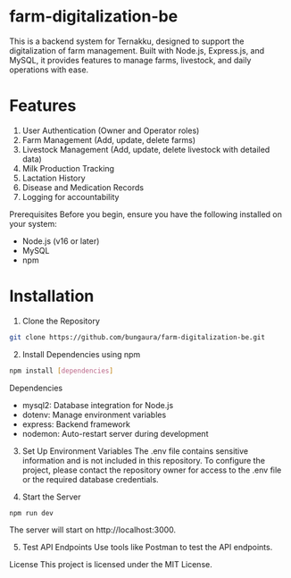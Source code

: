 # farm-digitalization-be

This is a backend system for Ternakku, designed to support the digitalization of farm management. Built with Node.js, Express.js, and MySQL, it provides features to manage farms, livestock, and daily operations with ease.

# Features

1. User Authentication (Owner and Operator roles)
2. Farm Management (Add, update, delete farms)
3. Livestock Management (Add, update, delete livestock with detailed data)
4. Milk Production Tracking
5. Lactation History
6. Disease and Medication Records
7. Logging for accountability

Prerequisites
Before you begin, ensure you have the following installed on your system:

- Node.js (v16 or later)
- MySQL
- npm

# Installation

1. Clone the Repository

```bash
git clone https://github.com/bungaura/farm-digitalization-be.git
```

2. Install Dependencies using npm

```bash
npm install [dependencies]
```

Dependencies

- mysql2: Database integration for Node.js
- dotenv: Manage environment variables
- express: Backend framework
- nodemon: Auto-restart server during development

3. Set Up Environment Variables
   The .env file contains sensitive information and is not included in this repository. To configure the project, please contact the repository owner for access to the .env file or the required database credentials.

4. Start the Server

```bash
npm run dev
```

The server will start on http://localhost:3000.

5. Test API Endpoints
   Use tools like Postman to test the API endpoints.

License
This project is licensed under the MIT License.
